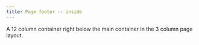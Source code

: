 ```yaml
---
title: Page footer -- inside
---
```


A 12 column container right below the main container in the 3 column page layout.
